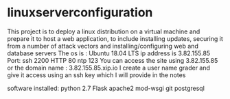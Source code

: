 # linuxserverconfiguration
This project is to deploy a linux distribution on a virtual machine and prepare it to host a web application, to include installing updates, securing it from a number of attack vectors and installing/configuring web and database servers
The os is : Ubuntu 18.04 LTS
ip address is 3.82.155.85
Port:
ssh 2200
HTTP 80
ntp 123
You can access the site using 3.82.155.85 or the domain name : 3.82.155.85.xip.io 
I create a user name grader and give it access using an ssh key which I will provide in the notes

software installed:
python 2.7 
Flask
apache2
mod-wsgi 
git
postgresql
